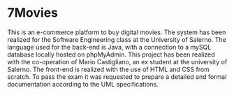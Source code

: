 # 7Movies
This is an e-commerce platform to buy digital movies. The system has been realized for the Software Engineering class at the University of Salerno.
The language used for the back-end is Java, with a connection to a mySQL database locally hosted on phpMyAdmin.
This project has been realized with the co-operation of Mario Castigliano, an ex student at the university of Salerno.
The front-end is realized with the use of HTML and CSS from scratch.
To pass the exam it was requested to prepare a detailed and formal documentation according to the UML specifications.

